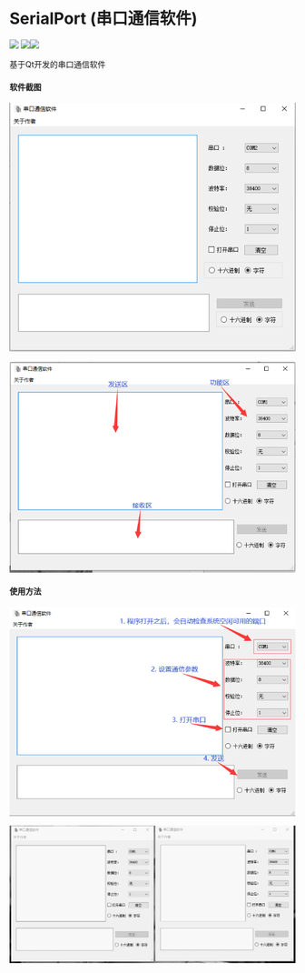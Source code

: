 # SerialPort (串口通信软件)
[![](https://img.shields.io/github/stars/sanzona/SerialPort)](https://github.com/Sanzona/SerialPort/stargazers) [![](https://img.shields.io/github/languages/top/sanzona/SerialPort?style=plastic)](https://github.com/Sanzona/SerialPort)[![](https://img.shields.io/github/last-commit/sanzona/SerialPort)](https://github.com/Sanzona/SerialPort/commits/master)

基于Qt开发的串口通信软件

#### 软件截图

![](assets/software.png)

![](assets/introduce.png)


#### 使用方法

![](assets/use.png)

![](assets/use.gif)
